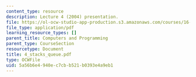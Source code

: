 ```yaml
---
content_type: resource
description: Lecture 4 (2004) presentation.
file: https://ol-ocw-studio-app-production.s3.amazonaws.com/courses/16-01-unified-engineering-i-ii-iii-iv-fall-2005-spring-2006/5a56b6e4940ec7cbb521b0393e4a9eb1_4_stacks_queue.pdf
file_type: application/pdf
learning_resource_types: []
parent_title: Computers and Programming
parent_type: CourseSection
resourcetype: Document
title: 4_stacks_queue.pdf
type: OCWFile
uid: 5a56b6e4-940e-c7cb-b521-b0393e4a9eb1
---
```

